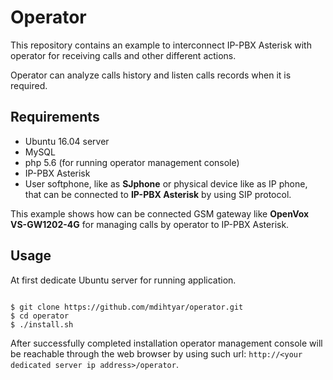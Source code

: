 # Operator
This repository contains an example to interconnect IP-PBX Asterisk with operator for receiving calls and other different actions.

Operator can analyze calls history and listen calls records when it is required.

## Requirements
* Ubuntu 16.04 server
* MySQL
* php 5.6 (for running operator management console)
* IP-PBX Asterisk
* User softphone, like as **SJphone** or physical device like as IP phone, that can be connected to **IP-PBX Asterisk** by using SIP protocol.

This example shows how can be connected GSM gateway like **OpenVox VS-GW1202-4G** for managing calls by operator to IP-PBX Asterisk.

## Usage

At first dedicate Ubuntu server for running application.

```shell

$ git clone https://github.com/mdihtyar/operator.git
$ cd operator
$ ./install.sh

```

After successfully completed installation operator management console will be reachable through the web browser by using such url: `http://<your dedicated server ip address>/operator`.
